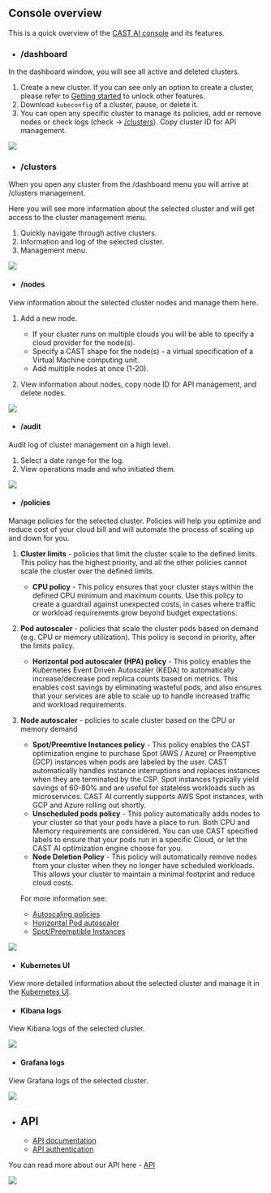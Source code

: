## Console overview

This is a quick overview of the [CAST AI console](https://console.cast.ai) and its features.

- ### /dashboard

In the dashboard window, you will see all active and deleted clusters.

1. Create a new cluster. If you can see only an option to create a cluster, please refer to [Getting started](../getting-started.md) to unlock other features.
2. Download `kubeconfig` of a cluster, pause, or delete it.
3. You can open any specific cluster to manage its policies, add or remove nodes or check logs (check -> [/clusters](../console-overview/console-overview.md#clusters)). Copy cluster ID for API management.

![](images/dashboard.png)

- ### /clusters

When you open any cluster from the /dashboard menu you will arrive at /clusters management.

Here you will see more information about the selected cluster and will get access to the cluster management menu.

1. Quickly navigate through active clusters.
2. Information and log of the selected cluster.
3. Management menu.

![](images/clusters.png)

  - #### /nodes
  
  View information about the selected cluster nodes and manage them here.
  
  1. Add a new node.
     - If your cluster runs on multiple clouds you will be able to specify a cloud provider for the node(s).
     - Specify a CAST shape for the node(s) - a virtual specification of a Virtual Machine computing unit.
     - Add multiple nodes at once (1-20).
     
  2. View information about nodes, copy node ID for API management, and delete nodes.
  
![](images/nodes.png)
  
  - #### /audit
  
  Audit log of cluster management on a high level.
  
  1. Select a date range for the log.
  2. View operations made and who initiated them.
  
![](images/auditlog.png)
  
  - #### /policies
  
  Manage policies for the selected cluster. Policies will help you optimize and reduce cost of your cloud bill and will automate the process of scaling up and down for you.
  
  1. **Cluster limits** - policies that limit the cluster scale to the defined limits. This policy has the highest priority, and all the other policies cannot scale the cluster over the defined limits.
     - **CPU policy** - This policy ensures that your cluster stays within the defined CPU minimum and maximum counts. Use this policy to create a guardrail against unexpected costs, in cases where traffic or workload requirements grow beyond budget expectations.

  2. **Pod autoscaler** - policies that scale the cluster pods based on demand (e.g. CPU or memory utilization). This policy is second in priority, after the limits policy.
     - **Horizontal pod autoscaler (HPA) policy** - This policy enables the Kubernetes Event Driven Autoscaler (KEDA) to automatically increase/decrease pod replica counts based on metrics. This enables cost savings by eliminating wasteful pods, and also ensures that your services are able to scale up to handle increased traffic and workload requirements.

  3. **Node autoscaler** - policies to scale cluster based on the CPU or memory demand
     - **Spot/Preemtive Instances policy** - This policy enables the CAST optimization engine to purchase Spot (AWS / Azure) or Preemptive (GCP) instances when pods are labeled by the user. CAST automatically handles instance interruptions and replaces instances when they are terminated by the CSP. Spot instances typically yield savings of 60-80% and are useful for stateless workloads such as microservices. CAST AI currently supports AWS Spot instances, with GCP and Azure rolling out shortly.
     - **Unscheduled pods policy** - This policy automatically adds nodes to your cluster so that your pods have a place to run. Both CPU and Memory requirements are considered. You can use CAST specified labels to ensure that your pods run in a specific Cloud, or let the CAST AI optimization engine choose for you.
     - **Node Deletion Policy** - This policy will automatically remove nodes from your cluster when they no longer have scheduled workloads. This allows your cluster to maintain a minimal footprint and reduce cloud costs.

     For more information see:

     - [Autoscaling policies](../guides/autoscaling-policies.md)
     - [Horizontal Pod autoscaler](../guides/hpa.md)
     - [Spot/Preemptible Instances](../guides/spot-instances/spot.md)
  
![](images/policies.png)
  
  - #### Kubernetes UI
  
  View more detailed information about the selected cluster and manage it in the [Kubernetes UI](https://kubernetes.io/docs/tasks/access-application-cluster/web-ui-dashboard/).
  
  - #### Kibana logs
  
  View Kibana logs of the selected cluster.
  
  ![](images/kibana.png)
  
  - #### Grafana logs
  
  View Grafana logs of the selected cluster.
  
  ![](images/grafana.png)
  
  
  - ## API

    - [API documentation](https://api.cast.ai/v1/spec/)
    - [API authentication](../api/authentication.md)

You can read more about our API here - [API](../api/overview.md)

  ![](images/API.png)
  
